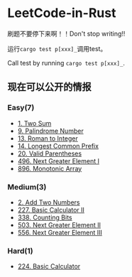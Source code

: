 # LeetCode-in-Rust
刷题不要停下来啊！！Don't stop writing!!

运行`cargo test p[xxx]_`调用test。

Call test by running `cargo test p[xxx]_`.



## 现在可以公开的情报

### Easy(7)

- [1. Two Sum](https://github.com/HuaHuaY/LeetCode-in-Rust/tree/main/src/p1_two_sum)
- [9. Palindrome Number](https://github.com/HuaHuaY/LeetCode-in-Rust/tree/main/src/p9_palindrome_number)
- [13. Roman to Integer](https://github.com/HuaHuaY/LeetCode-in-Rust/tree/main/src/p13_roman_to_integer)
- [14. Longest Common Prefix](https://github.com/HuaHuaY/LeetCode-in-Rust/tree/main/src/p14_longest_common_prefix)
- [20. Valid Parentheses](https://github.com/HuaHuaY/LeetCode-in-Rust/tree/main/src/p20_valid_parentheses)
- [496. Next Greater Element I](https://github.com/HuaHuaY/LeetCode-in-Rust/tree/main/src/p496_next_greater_element_i)
- [896. Monotonic Array](https://github.com/HuaHuaY/LeetCode-in-Rust/tree/main/src/p896_monotonic_array)

### Medium(3)

- [2. Add Two Numbers](https://github.com/HuaHuaY/LeetCode-in-Rust/tree/main/src/p2_add_two_numbers)
- [227. Basic Calculator II](https://github.com/HuaHuaY/LeetCode-in-Rust/tree/main/src/p227_basic_calculator_ii)
- [338. Counting Bits](https://github.com/HuaHuaY/LeetCode-in-Rust/tree/main/src/p338_counting_bits)
- [503. Next Greater Element II](https://github.com/HuaHuaY/LeetCode-in-Rust/tree/main/src/p503_next_greater_element_ii)
- [556. Next Greater Element III](https://github.com/HuaHuaY/LeetCode-in-Rust/tree/main/src/p556_next_greater_element_iii)

### Hard(1)

- [224. Basic Calculator](https://github.com/HuaHuaY/LeetCode-in-Rust/tree/main/src/p224_basic_calculator)

